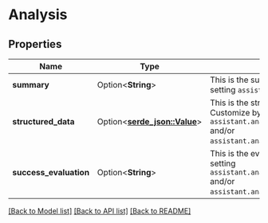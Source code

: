 # Analysis

## Properties

Name | Type | Description | Notes
------------ | ------------- | ------------- | -------------
**summary** | Option<**String**> | This is the summary of the call. Customize by setting `assistant.analysisPlan.summaryPrompt`. | [optional]
**structured_data** | Option<[**serde_json::Value**](.md)> | This is the structured data extracted from the call. Customize by setting `assistant.analysisPlan.structuredDataPrompt` and/or `assistant.analysisPlan.structuredDataSchema`. | [optional]
**success_evaluation** | Option<**String**> | This is the evaluation of the call. Customize by setting `assistant.analysisPlan.successEvaluationPrompt` and/or `assistant.analysisPlan.successEvaluationRubric`. | [optional]

[[Back to Model list]](../README.md#documentation-for-models) [[Back to API list]](../README.md#documentation-for-api-endpoints) [[Back to README]](../README.md)


